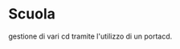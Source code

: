 # Scuola

gestione di vari cd tramite l'utilizzo di un portacd.                                      

